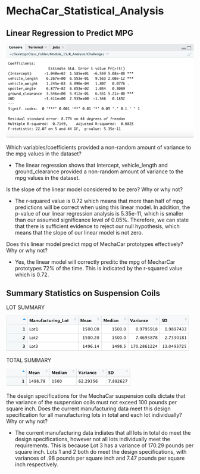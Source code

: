# MechaCar_Statistical_Analysis

## Linear Regression to Predict MPG

![mechacar_data](Deliverable_1.png)

Which variables/coefficients provided a non-random amount of variance to the mpg values in the dataset?
- The linear regression shows that Intercept, vehicle_length and ground_clearance provided a non-random amount of variance to the mpg values in the dataset. 

Is the slope of the linear model considered to be zero? Why or why not?
- The r-squared value is 0.72 which means that more than half of mpg predictions will be correct when using this linear model. In addition, the p-value of our linear regression analysis is 5.35e-11, which is smaller than our assumed significance level of 0.05%. Therefore, we can state that there is sufficient evidence to reject our null hypothesis, which means that the slope of our linear model is not zero.


Does this linear model predict mpg of MechaCar prototypes effectively? Why or why not?
- Yes, the linear model will correctly preditc the mpg of MecharCar prototypes 72% of the time.  This is indicated by the r-squared value which is 0.72.

## Summary Statistics on Suspension Coils

LOT SUMMARY

![Lot Summary](Lot_Summary.png)

TOTAL SUMMARY

![Total_Summary](Total_Summary.png)

The design specifications for the MechaCar suspension coils dictate that the variance of the suspension coils must not exceed 100 pounds per square inch. Does the current manufacturing data meet this design specification for all manufacturing lots in total and each lot individually? Why or why not?
- The current manufacturing data indiates that all lots in total do meet the design specifications, however not all lots individually meet the requirements.  This is because Lot 3 has a variance of 170.29 pounds per square inch.  Lots 1 and 2 both do meet the design specifications, with variances of .98 pounds per square inch and 7.47 pounds per square inch respectively.
